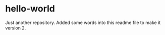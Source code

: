 # hello-world
Just another repository.
Added some words into this readme file to make it version 2.
